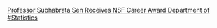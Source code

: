 [Professor Subhabrata Sen Receives NSF Career Award   Department of #Statistics](https://qi.tc/qi/110506)